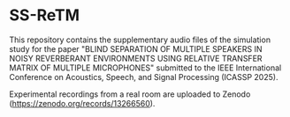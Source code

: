 # SS-ReTM 

This repository contains the supplementary audio files of the simulation study for the paper "BLIND SEPARATION OF MULTIPLE SPEAKERS IN NOISY REVERBERANT
ENVIRONMENTS USING RELATIVE TRANSFER MATRIX OF MULTIPLE MICROPHONES" submitted to the IEEE International Conference on Acoustics, Speech, and Signal Processing (ICASSP 2025).

Experimental recordings from a real room are uploaded to Zenodo (https://zenodo.org/records/13266560).

